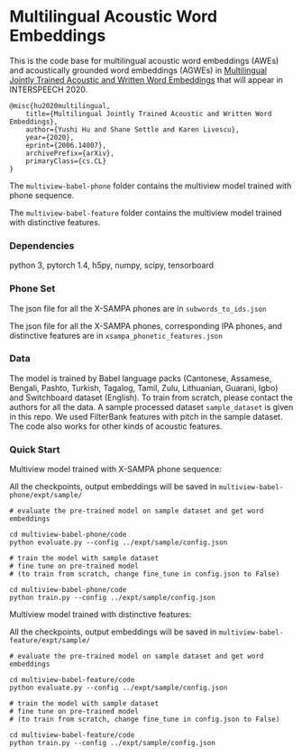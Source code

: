 # Multilingual Acoustic Word Embeddings

This is the code base for multilingual acoustic word embeddings (AWEs) and acoustically grounded word embeddings (AGWEs) in [Multilingual Jointly Trained Acoustic and Written Word Embeddings](https://arxiv.org/pdf/2006.14007.pdf) that will appear in INTERSPEECH 2020.

```
@misc{hu2020multilingual,
    title={Multilingual Jointly Trained Acoustic and Written Word Embeddings},
    author={Yushi Hu and Shane Settle and Karen Livescu},
    year={2020},
    eprint={2006.14007},
    archivePrefix={arXiv},
    primaryClass={cs.CL}
}
```

The `multiview-babel-phone` folder contains the multiview model trained with phone sequence. 

The `multiview-babel-feature` folder contains the multiview model trained with distinctive features.

### Dependencies
python 3, pytorch 1.4, h5py, numpy, scipy, tensorboard

### Phone Set
The json file for all the X-SAMPA phones are in `subwords_to_ids.json`

The json file for all the X-SAMPA phones, corresponding IPA phones, and distinctive features are in `xsampa_phonetic_features.json`

### Data
The model is trained by Babel language packs (Cantonese, Assamese, Bengali, Pashto, Turkish, Tagalog, Tamil, Zulu, Lithuanian, Guarani, Igbo) and Switchboard dataset (English). To train from scratch, please contact the authors for all the data. A sample processed dataset `sample_dataset` is given in this repo. We used FilterBank features with pitch in the sample dataset. The code also works for other kinds of acoustic features.

### Quick Start
Multiview model trained with X-SAMPA phone sequence:

All the checkpoints, output embeddings will be saved in `multiview-babel-phone/expt/sample/`
```
# evaluate the pre-trained model on sample dataset and get word embeddings

cd multiview-babel-phone/code
python evaluate.py --config ../expt/sample/config.json

# train the model with sample dataset
# fine tune on pre-trained model 
# (to train from scratch, change fine_tune in config.json to False)

cd multiview-babel-phone/code
python train.py --config ../expt/sample/config.json
```

Multiview model trained with distinctive features:

All the checkpoints, output embeddings will be saved in `multiview-babel-feature/expt/sample/`
```
# evaluate the pre-trained model on sample dataset and get word embeddings

cd multiview-babel-feature/code
python evaluate.py --config ../expt/sample/config.json

# train the model with sample dataset
# fine tune on pre-trained model 
# (to train from scratch, change fine_tune in config.json to False)

cd multiview-babel-feature/code
python train.py --config ../expt/sample/config.json
```

